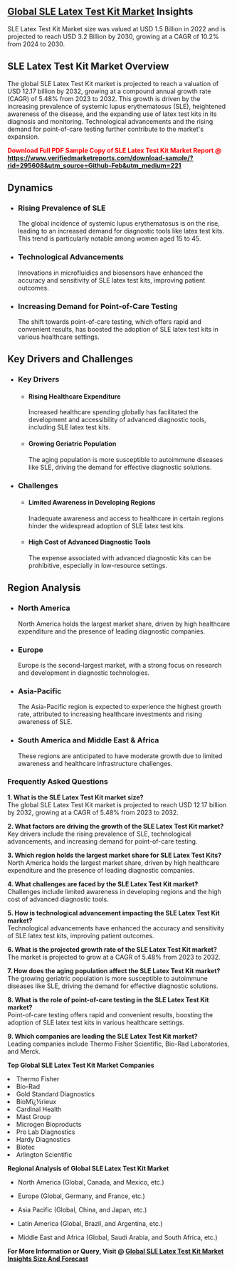 <h2><a href="https://www.verifiedmarketreports.com/download-sample/?rid=295608&amp;utm_source=Github&amp;utm_medium=221" target="_blank">Global SLE Latex Test Kit Market</a> Insights</h2><p>SLE Latex Test Kit Market size was valued at USD 1.5 Billion in 2022 and is projected to reach USD 3.2 Billion by 2030, growing at a CAGR of 10.2% from 2024 to 2030.</p><p> <h2>SLE Latex Test Kit Market Overview</h2> <p>The global SLE Latex Test Kit market is projected to reach a valuation of USD 12.17 billion by 2032, growing at a compound annual growth rate (CAGR) of 5.48% from 2023 to 2032. This growth is driven by the increasing prevalence of systemic lupus erythematosus (SLE), heightened awareness of the disease, and the expanding use of latex test kits in its diagnosis and monitoring. Technological advancements and the rising demand for point-of-care testing further contribute to the market's expansion. </p> <p><strong><p><span class=""><span style="color: #ff0000;"><strong>Download Full PDF Sample Copy of SLE Latex Test Kit Market Report</strong> @ </span><a href="https://www.verifiedmarketreports.com/download-sample/?rid=295608&amp;utm_source=Github-Feb&amp;utm_medium=221" target="_blank">https://www.verifiedmarketreports.com/download-sample/?rid=295608&amp;utm_source=Github-Feb&amp;utm_medium=221</a></span></p></strong></p> <h2>Dynamics</h2> <ul> <li><h3>Rising Prevalence of SLE</h3> <p>The global incidence of systemic lupus erythematosus is on the rise, leading to an increased demand for diagnostic tools like latex test kits. This trend is particularly notable among women aged 15 to 45. </p> </li> <li><h3>Technological Advancements</h3> <p>Innovations in microfluidics and biosensors have enhanced the accuracy and sensitivity of SLE latex test kits, improving patient outcomes. </p> </li> <li><h3>Increasing Demand for Point-of-Care Testing</h3> <p>The shift towards point-of-care testing, which offers rapid and convenient results, has boosted the adoption of SLE latex test kits in various healthcare settings. </p> </li> </ul> <h2>Key Drivers and Challenges</h2> <ul> <li><h3>Key Drivers</h3> <ul> <li><h4>Rising Healthcare Expenditure</h4> <p>Increased healthcare spending globally has facilitated the development and accessibility of advanced diagnostic tools, including SLE latex test kits. </p> </li> <li><h4>Growing Geriatric Population</h4> <p>The aging population is more susceptible to autoimmune diseases like SLE, driving the demand for effective diagnostic solutions. </p> </li> </ul> </li> <li><h3>Challenges</h3> <ul> <li><h4>Limited Awareness in Developing Regions</h4> <p>Inadequate awareness and access to healthcare in certain regions hinder the widespread adoption of SLE latex test kits. </p> </li> <li><h4>High Cost of Advanced Diagnostic Tools</h4> <p>The expense associated with advanced diagnostic kits can be prohibitive, especially in low-resource settings. </p> </li> </ul> </li> </ul> <h2>Region Analysis</h2> <ul> <li><h3>North America</h3> <p>North America holds the largest market share, driven by high healthcare expenditure and the presence of leading diagnostic companies. </p> </li> <li><h3>Europe</h3> <p>Europe is the second-largest market, with a strong focus on research and development in diagnostic technologies. </p> </li> <li><h3>Asia-Pacific</h3> <p>The Asia-Pacific region is expected to experience the highest growth rate, attributed to increasing healthcare investments and rising awareness of SLE. </p> </li> <li><h3>South America and Middle East & Africa</h3> <p>These regions are anticipated to have moderate growth due to limited awareness and healthcare infrastructure challenges. </p> </li> </ul> <h3>Frequently Asked Questions</h3> <p><strong>1. What is the SLE Latex Test Kit market size?</strong><br> The global SLE Latex Test Kit market is projected to reach USD 12.17 billion by 2032, growing at a CAGR of 5.48% from 2023 to 2032. </p> <p><strong>2. What factors are driving the growth of the SLE Latex Test Kit market?</strong><br> Key drivers include the rising prevalence of SLE, technological advancements, and increasing demand for point-of-care testing. </p> <p><strong>3. Which region holds the largest market share for SLE Latex Test Kits?</strong><br> North America holds the largest market share, driven by high healthcare expenditure and the presence of leading diagnostic companies. </p> <p><strong>4. What challenges are faced by the SLE Latex Test Kit market?</strong><br> Challenges include limited awareness in developing regions and the high cost of advanced diagnostic tools. </p> <p><strong>5. How is technological advancement impacting the SLE Latex Test Kit market?</strong><br> Technological advancements have enhanced the accuracy and sensitivity of SLE latex test kits, improving patient outcomes. </p> <p><strong>6. What is the projected growth rate of the SLE Latex Test Kit market?</strong><br> The market is projected to grow at a CAGR of 5.48% from 2023 to 2032. </p> <p><strong>7. How does the aging population affect the SLE Latex Test Kit market?</strong><br> The growing geriatric population is more susceptible to autoimmune diseases like SLE, driving the demand for effective diagnostic solutions. </p> <p><strong>8. What is the role of point-of-care testing in the SLE Latex Test Kit market?</strong><br> Point-of-care testing offers rapid and convenient results, boosting the adoption of SLE latex test kits in various healthcare settings. </p> <p><strong>9. Which companies are leading the SLE Latex Test Kit market?</strong><br> Leading companies include Thermo Fisher Scientific, Bio-Rad Laboratories, and Merck.</p><p><strong>Top Global SLE Latex Test Kit Market Companies</strong></p><div data-test-id=""><p><li>Thermo Fisher</li><li> Bio-Rad</li><li> Gold Standard Diagnostics</li><li> BioMï¿½rieux</li><li> Cardinal Health</li><li> Mast Group</li><li> Microgen Bioproducts</li><li> Pro Lab Diagnostics</li><li> Hardy Diagnostics</li><li> Biotec</li><li> Arlington Scientific</li></p><div><strong>Regional Analysis of&nbsp;Global SLE Latex Test Kit Market</strong></div><ul><li dir="ltr"><p dir="ltr">North America&nbsp;(Global, Canada, and Mexico, etc.)</p></li><li dir="ltr"><p dir="ltr">Europe (Global, Germany, and France, etc.)</p></li><li dir="ltr"><p dir="ltr">Asia Pacific&nbsp;(Global, China, and Japan, etc.)</p></li><li dir="ltr"><p dir="ltr">Latin America&nbsp;(Global, Brazil, and Argentina, etc.)</p></li><li dir="ltr">Middle East and Africa&nbsp;(Global, Saudi Arabia, and South Africa, etc.)</li></ul><p><strong>For More Information or Query, Visit @&nbsp;</strong><strong><a href="https://www.verifiedmarketreports.com/product/sle-latex-test-kit-market/?utm_source=Github&amp;utm_medium=221" target="_blank">Global SLE Latex Test Kit Market Insights Size And Forecast</a></strong></p></div>
